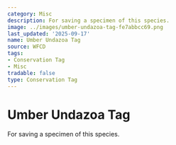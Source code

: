 ```yaml
---
category: Misc
description: For saving a specimen of this species.
image: ../images/umber-undazoa-tag-fe7abbcc69.png
last_updated: '2025-09-17'
name: Umber Undazoa Tag
source: WFCD
tags:
- Conservation Tag
- Misc
tradable: false
type: Conservation Tag
---
```


# Umber Undazoa Tag

For saving a specimen of this species.

